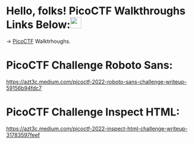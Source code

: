# Hello, folks! PicoCTF Walkthroughs Links Below:<img src="https://raw.githubusercontent.com/MartinHeinz/MartinHeinz/master/wave.gif" width="30px">
-> <a href="https://play.picoctf.org/">PicoCTF</a> Walktrhoughs.


# PicoCTF Challenge Roboto Sans:
https://azt3c.medium.com/picoctf-2022-roboto-sans-challenge-writeup-59156b94fdc7

# PicoCTF Challenge Inspect HTML:
https://azt3c.medium.com/picoctf-2022-inspect-html-challenge-writeup-31783597feef
